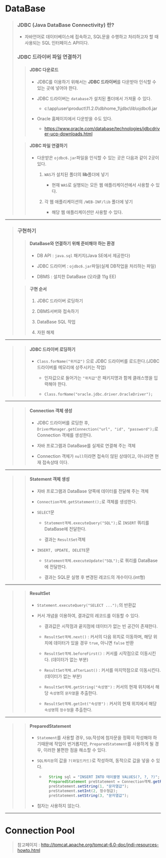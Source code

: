 # DataBase

>	### JDBC (Java DataBase Connectivity) 란?
>
>	* 자바언어로 데이터베이스에 접속하고, SQL문을 수행하고 처리하고자 할 때 사용되는 SQL 인터페이스 API이다.
>
>	### JDBC 드라이버 파일 연결하기
>
>	>	#### JDBC 다운로드
>	>
>	>	* JDBC를 이용하기 위해서는 **JDBC 드라이버**를 다운받아 인식할 수 있는 곳에 넣어야 한다.
>	>
>	>	* JDBC 드라이버는 ``database``가 설치된 폴더에서 가져올 수 있다.
>	>
>	>		* c:\app\user\product\11.2.0\dbhome_1\jdbc\lib\ojdbc6.jar
>	>
>	>	* Oracle 홈페이지에서 다운받을 수도 있다.
>	>
>	>		* https://www.oracle.com/database/technologies/jdbcdriver-ucp-downloads.html
>
>	>	#### JDBC 파일 연결하기
>	>
>	>	* 다운받은 ``ojdbc6.jar``파일을 인식할 수 있는 곳은 다음과 같이 2곳이 있다.
>	>
>	>		1. ``WAS``가 설치된 폴더의 **lib**폴더에 넣기
>	>
>	>			* 현재 ``WAS``로 실행되는 모든 웹 애플리케이션에서 사용할 수 있다.
>	>
>	>		1. 각 웹 애플리케이션의 ``/WEB-INF/lib`` 폴더에 넣기 
>	>
>	>			* 해당 웹 애플리케이션만 사용할 수 있다.

---

>	### 구현하기
>
>	>	#### DataBase와 연결하기 위해 준비해야 하는 환경
>	>
>	>	* DB API : ``java.sql`` 패키지(Java SE에서 제공한다)
>	>
>	>	* JDBC 드라이버 : ``ojdbc6.jar``파일(실제 DB작업을 처리하는 파일)
>	>
>	>	* DBMS : 설치한 DataBase (오라클 11g EE)
>
>	>	#### 구현 순서
>	>
>	>	1. JDBC 드라이버 로딩하기
>	>
>	>	1. DBMS서버와 접속하기
>	>
>	>	1. DataBase SQL 작업
>	>
>	>	1. 자원 해제

---

>	>	#### JDBC 드라이버 로딩하기
>	>
>	>	* ``Class.forName("위치값")`` 으로 JDBC 드라이버를 로드한다.(JDBC 드라이버를 메모리에 상주시키는 작업)
>	>
>	>		* 인자값으로 들어가는 ``"위치값"``은 패키지명과 함께 클래스명을 입력해야 한다.
>	>
>	>		* ``Class.forName("oracle.jdbc.driver.OracleDriver");``

---

>	>	#### Connection 객체 생성
>	>
>	>	* JDBC 드라이버를 로딩한 후, ``DriverManager.getConnection("url", "id", "password");``로 Connection 객체를 생성한다.
>	>
>	>	* 자바 프로그램과 DataBase를 실제로 연결해 주는 객체
>	>
>	>	* Connection 객체가 ``null``이라면 접속이 않된 상태이고, 아니라면 현재 접속상태 이다.

---

>	>	#### Statement 객체 생성
>	>
>	>	* 자바 프로그램과 DataBase 양쪽에 데이터를 전달해 주는 객체
>	>
>	>	* ``Connection객체.getStatement();``로 객체를 생성한다.
>	>
>	>	* ``SELECT``문
>	>
>	>		* ``Statement객체.executeQuery("SQL");``로 ``INSERT`` 쿼리를 DataBase에 전달한다.
>	>
>	>		* 결과는 ``ResultSet``객체
>	>
>	>	* ``INSERT, UPDATE, DELETE``문
>	>
>	>		* ``Statement객체.executeUpdate("SQL");``로 쿼리를 DataBase에 전달한다.
>	>
>	>		* 결과는 SQL문 실행 후 변경된 레코드의 개수이다.(int형)

---

>	>	#### ResultSet
>	>
>	>	* ``Statement.executeQuery("SELECT ...");``의 반환값
>	>
>	>	* 커서 개념을 이용하여, 결과값의 레코드를 이동할 수 있다.
>	>
>	>		* 결과값은 시작점과 끝지점에 데이터가 없는 빈 공간이 존재한다.
>	>
>	>		* ``ResultSet객체.next()`` : 커서의 다음 위치로 이동하며, 해당 위치에 데이터가 있을 경우 ``true``, 아니면 ``false`` 반환
>	>
>	>		* ``ResultSet객체.beforeFirst()`` : 커서를 시작점으로 이동시킨다. (데이터가 없는 부분)
>	>
>	>		* ``ResultSet객체.afterLast()`` : 커서를 마지막점으로 이동시킨다. (데이터가 없는 부분)
>	>
>	>		* ``ResultSet객체.getString("속성명")`` : 커서의 현재 위치에서 해당 ``속성명``의 ``문자열``을 추출한다.
>	>
>	>		* ``ResultSet객체.getInt("속성명")`` : 커서의 현재 위치에서 해당 ``속성명``의 ``정수형``을 추출한다.

---

>	>	#### PreparedStatement
>	>
>	>	* ``Statement``를 사용할 경우, ``SQL``작성에 첨자문을 정확히 작성해야 하기때문에 작업이 번거롭지만, ``PreparedStatement``를 사용하게 될 경우, 이러한 불편한 점을 해소할 수 있다.
>	>
>	>	* ``SQL쿼리문``의 값을 ``?(와일드카드)``로 작성하여, 동적으로 값을 넣을 수 있다.
>	>
>	>		* ```java
>	>			String sql = "INSERT INTO 테이블명 VALUES(?, ?, ?)";
>	>			PreparedStatement preStatement = Connection객체.getPrepareStatement(sql);
>	>			preStatement.setString(1, "문자열값");
>	>			preStatement.setInt(2, 정수형값);
>	>			preStatement.setString(3, "문자열값");
>	>			```
>	>
>	>	* 첨자는 사용하지 않는다.

---

# Connection Pool

>	참고페이지 : http://tomcat.apache.org/tomcat-6.0-doc/jndi-resources-howto.html